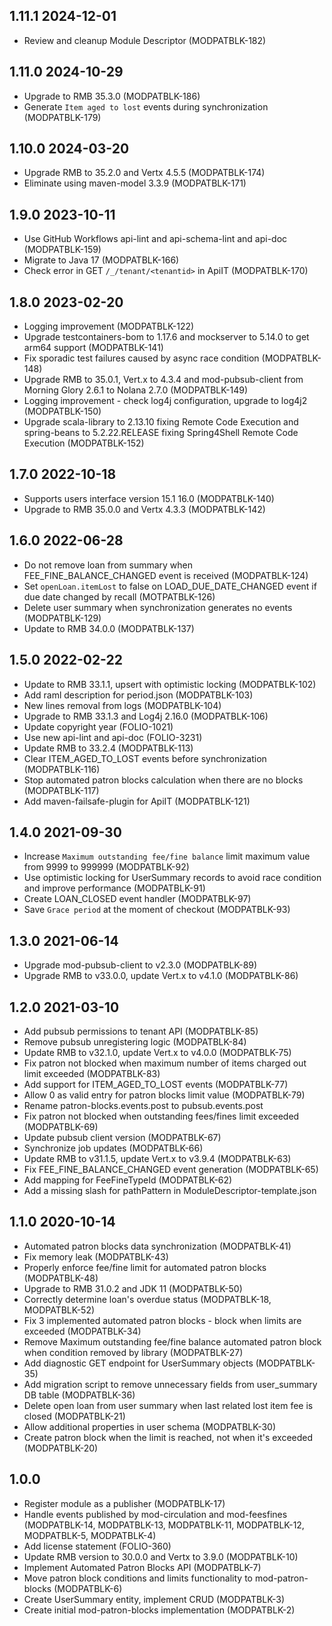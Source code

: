 ## 1.11.1 2024-12-01
* Review and cleanup Module Descriptor (MODPATBLK-182)

## 1.11.0 2024-10-29
* Upgrade to RMB 35.3.0 (MODPATBLK-186)
* Generate `Item aged to lost` events during synchronization (MODPATBLK-179)

## 1.10.0 2024-03-20
* Upgrade RMB to 35.2.0 and Vertx 4.5.5 (MODPATBLK-174)
* Eliminate using maven-model 3.3.9 (MODPATBLK-171)

## 1.9.0 2023-10-11
* Use GitHub Workflows api-lint and api-schema-lint and api-doc (MODPATBLK-159)
* Migrate to Java 17 (MODPATBLK-166)
* Check error in GET `/_/tenant/<tenantid>` in ApiIT (MODPATBLK-170)

## 1.8.0 2023-02-20
* Logging improvement (MODPATBLK-122)
* Upgrade testcontainers-bom to 1.17.6 and mockserver to 5.14.0 to get arm64 support (MODPATBLK-141)
* Fix sporadic test failures caused by async race condition (MODPATBLK-148)
* Upgrade RMB to 35.0.1, Vert.x to 4.3.4 and mod-pubsub-client from Morning Glory 2.6.1 to Nolana 2.7.0 (MODPATBLK-149)
* Logging improvement - check log4j configuration, upgrade to log4j2 (MODPATBLK-150)
* Upgrade scala-library to 2.13.10 fixing Remote Code Execution and spring-beans to 5.2.22.RELEASE fixing Spring4Shell Remote Code Execution (MODPATBLK-152)

## 1.7.0 2022-10-18

* Supports users interface version 15.1 16.0 (MODPATBLK-140)
* Upgrade to RMB 35.0.0 and Vertx 4.3.3 (MODPATBLK-142)

## 1.6.0 2022-06-28
* Do not remove loan from summary when FEE_FINE_BALANCE_CHANGED event is received (MODPATBLK-124)
* Set `openLoan.itemLost` to false on LOAD_DUE_DATE_CHANGED event if due date changed by recall (MOTPATBLK-126)
* Delete user summary when synchronization generates no events (MODPATBLK-129)
* Update to RMB 34.0.0 (MODPATBLK-137)

## 1.5.0 2022-02-22
* Update to RMB 33.1.1, upsert with optimistic locking (MODPATBLK-102)
* Add raml description for period.json (MODPATBLK-103)
* New lines removal from logs (MODPATBLK-104)
* Upgrade to RMB 33.1.3 and Log4j 2.16.0 (MODPATBLK-106)
* Update copyright year (FOLIO-1021)
* Use new api-lint and api-doc (FOLIO-3231)
* Update RMB to 33.2.4 (MODPATBLK-113)
* Clear ITEM_AGED_TO_LOST events before synchronization (MODPATBLK-116)
* Stop automated patron blocks calculation when there are no blocks (MODPATBLK-117)
* Add maven-failsafe-plugin for ApiIT (MODPATBLK-121)

## 1.4.0 2021-09-30
* Increase `Maximum outstanding fee/fine balance` limit maximum value from 9999 to 999999 (MODPATBLK-92)
* Use optimistic locking for UserSummary records to avoid race condition and improve performance (MODPATBLK-91)
* Create LOAN_CLOSED event handler (MODPATBLK-97)
* Save `Grace period` at the moment of checkout (MODPATBLK-93)

## 1.3.0 2021-06-14
* Upgrade mod-pubsub-client to v2.3.0 (MODPATBLK-89)
* Upgrade RMB to v33.0.0, update Vert.x to v4.1.0 (MODPATBLK-86)

## 1.2.0 2021-03-10
* Add pubsub permissions to tenant API (MODPATBLK-85)
* Remove pubsub unregistering logic (MODPATBLK-84)
* Update RMB to v32.1.0, update Vert.x to v4.0.0 (MODPATBLK-75)
* Fix patron not blocked when maximum number of items charged out limit exceeded (MODPATBLK-83)
* Add support for ITEM_AGED_TO_LOST events (MODPATBLK-77)
* Allow 0 as valid entry for patron blocks limit value (MODPATBLK-79)
* Rename patron-blocks.events.post to pubsub.events.post
* Fix patron not blocked when outstanding fees/fines limit exceeded (MODPATBLK-69)
* Update pubsub client version (MODPATBLK-67)
* Synchronize job updates (MODPATBLK-66)
* Update RMB to v31.1.5, update Vert.x to v3.9.4 (MODPATBLK-63)
* Fix FEE_FINE_BALANCE_CHANGED event generation (MODPATBLK-65)
* Add mapping for FeeFineTypeId (MODPATBLK-62)
* Add a missing slash for pathPattern in ModuleDescriptor-template.json

## 1.1.0 2020-10-14
* Automated patron blocks data synchronization (MODPATBLK-41)
* Fix memory leak (MODPATBLK-43)
* Properly enforce fee/fine limit for automated patron blocks (MODPATBLK-48) 
* Upgrade to RMB 31.0.2 and JDK 11 (MODPATBLK-50)
* Correctly determine loan's overdue status (MODPATBLK-18, MODPATBLK-52)
* Fix 3 implemented automated patron blocks - block when limits are exceeded (MODPATBLK-34)
* Remove Maximum outstanding fee/fine balance automated patron block when condition removed by library (MODPATBLK-27)
* Add diagnostic GET endpoint for UserSummary objects (MODPATBLK-35)
* Add migration script to remove unnecessary fields from user_summary DB table (MODPATBLK-36)
* Delete open loan from user summary when last related lost item fee is closed (MODPATBLK-21)
* Allow additional properties in user schema (MODPATBLK-30)
* Create patron block when the limit is reached, not when it's exceeded (MODPATBLK-20)

## 1.0.0
* Register module as a publisher (MODPATBLK-17)
* Handle events published by mod-circulation and mod-feesfines (MODPATBLK-14, MODPATBLK-13, MODPATBLK-11, MODPATBLK-12, MODPATBLK-5, MODPATBLK-4)
* Add license statement (FOLIO-360)
* Update RMB version to 30.0.0 and Vertx to 3.9.0 (MODPATBLK-10)
* Implement Automated Patron Blocks API (MODPATBLK-7)
* Move patron block conditions and limits functionality to mod-patron-blocks (MODPATBLK-6)
* Create UserSummary entity, implement CRUD (MODPATBLK-3)
* Create initial mod-patron-blocks implementation (MODPATBLK-2) 
